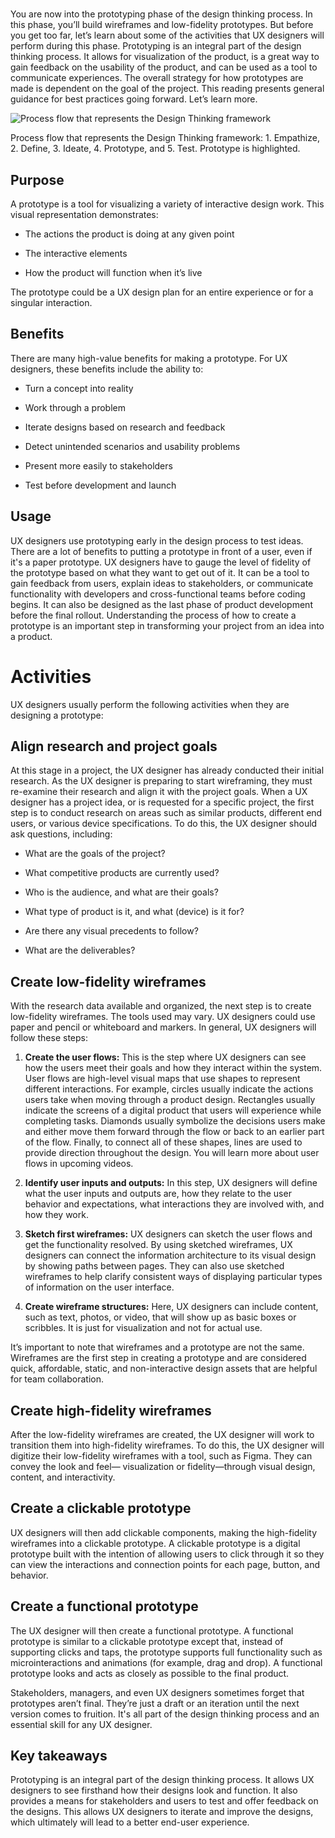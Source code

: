 # 
You are now into the prototyping phase of the design thinking process. In this phase, you’ll build wireframes and low-fidelity prototypes. But before you get too far, let’s learn about some of the activities that UX designers will perform during this phase. Prototyping is an integral part of the design thinking process. It allows for visualization of the product, is a great way to gain feedback on the usability of the product, and can be used as a tool to communicate experiences. The overall strategy for how prototypes are made is dependent on the goal of the project. This reading presents general guidance for best practices going forward. Let’s learn more. 

![Process flow that represents the Design Thinking framework](https://d3c33hcgiwev3.cloudfront.net/imageAssetProxy.v1/DOKwIB6FQWip_kkEbD4oBA_1c6737d1f9cd4508a6e497db5096daf1__5hGxn7HK2JBA9NaxZjegtn-WXc_TZ7F8Pwl8tq4MVeBgTVL4UAKwLNjxUBNHXm732PBgSa3SJOk0dxd-tpAbPlF-ikc6bMhwqMZ49YIjxOJ1KzxW_MpTMwmE7Te1yhAkY3yHZkdT_RRLdnqm6L-DjA?expiry=1744416000000&hmac=b1dkjda1W_OdwMt95SdT48axi0Tp7LPkSEMMjeOC4fo)

Process flow that represents the Design Thinking framework: 1. Empathize, 2. Define, 3. Ideate, 4. Prototype, and 5. Test. Prototype is highlighted.

## **Purpose**

A prototype is a tool for visualizing a variety of interactive design work. This visual representation demonstrates:

- The actions the product is doing at any given point
    
- The interactive elements
    
- How the product will function when it’s live
    

The prototype could be a UX design plan for an entire experience or for a singular interaction. 

## **Benefits**

There are many high-value benefits for making a prototype. For UX designers, these benefits include the ability to:

- Turn a concept into reality
    
- Work through a problem
    
- Iterate designs based on research and feedback  
    
- Detect unintended scenarios and usability problems
    
- Present more easily to stakeholders 
    
- Test before development and launch
    

## **Usage**

UX designers use prototyping early in the design process to test ideas. There are a lot of benefits to putting a prototype in front of a user, even if it's a paper prototype. UX designers have to gauge the level of fidelity of the prototype based on what they want to get out of it. It can be a tool to gain feedback from users, explain ideas to stakeholders, or communicate functionality with developers and cross-functional teams before coding begins. It can also be designed as the last phase of product development before the final rollout. Understanding the process of how to create a prototype is an important step in transforming your project from an idea into a product.

# **Activities**

UX designers usually perform the following activities when they are designing a prototype:

## **Align research and project goals**

At this stage in a project, the UX designer has already conducted their initial research. As the UX designer is preparing to start wireframing, they must re-examine their research and align it with the project goals. When a UX designer has a project idea, or is requested for a specific project, the first step is to conduct research on areas such as similar products, different end users, or various device specifications. To do this, the UX designer should ask questions, including: 

- What are the goals of the project?
    
- What competitive products are currently used?
    
- Who is the audience, and what are their goals?
    
- What type of product is it, and what (device) is it for?
    
- Are there any visual precedents to follow?
    
- What are the deliverables?
    

## **Create low-fidelity wireframes**

With the research data available and organized, the next step is to create low-fidelity wireframes. The tools used may vary. UX designers could use paper and pencil or whiteboard and markers. In general, UX designers will follow these steps: 

1. **Create the user flows:** This is the step where UX designers can see how the users meet their goals and how they interact within the system. User flows are high-level visual maps that use shapes to represent different interactions. For example, circles usually indicate the actions users take when moving through a product design. Rectangles usually indicate the screens of a digital product that users will experience while completing tasks. Diamonds usually symbolize the decisions users make and either move them forward through the flow or back to an earlier part of the flow. Finally, to connect all of these shapes, lines are used to provide direction throughout the design. You will learn more about user flows in upcoming videos. 
    
2. **Identify user inputs and outputs:** In this step, UX designers will define what the user inputs and outputs are, how they relate to the user behavior and expectations, what interactions they are involved with, and how they work. 
    
3. **Sketch first wireframes:** UX designers can sketch the user flows and get the functionality resolved. By using sketched wireframes, UX designers can connect the information architecture to its visual design by showing paths between pages. They can also use sketched wireframes to help clarify consistent ways of displaying particular types of information on the user interface. 
    
4. **Create wireframe structures:** Here, UX designers can include content, such as text, photos, or video, that will show up as basic boxes or scribbles. It is just for visualization and not for actual use. 
    

It’s important to note that wireframes and a prototype are not the same. Wireframes are the first step in creating a prototype and are considered quick, affordable, static, and non-interactive design assets that are helpful for team collaboration. 

## **Create high-fidelity wireframes**

After the low-fidelity wireframes are created, the UX designer will work to transition them into high-fidelity wireframes. To do this, the UX designer will digitize their low-fidelity wireframes with a tool, such as Figma. They can convey the look and feel— visualization or fidelity—through visual design, content, and interactivity. 

## **Create a clickable prototype**

UX designers will then add clickable components, making the high-fidelity wireframes into a clickable prototype. A clickable prototype is a digital prototype built with the intention of allowing users to click through it so they can view the interactions and connection points for each page, button, and behavior.

## **Create a functional prototype**

The UX designer will then create a functional prototype. A functional prototype is similar to a clickable prototype except that, instead of supporting clicks and taps, the prototype supports full functionality such as microinteractions and animations (for example, drag and drop). A functional prototype looks and acts as closely as possible to the final product. 

Stakeholders, managers, and even UX designers sometimes forget that prototypes aren’t final. They’re just a draft or an iteration until the next version comes to fruition. It's all part of the design thinking process and an essential skill for any UX designer. 

## **Key takeaways**

Prototyping is an integral part of the design thinking process. It allows UX designers to see firsthand how their designs look and function. It also provides a means for stakeholders and users to test and offer feedback on the designs. This allows UX designers to iterate and improve the designs, which ultimately will lead to a better end-user experience.